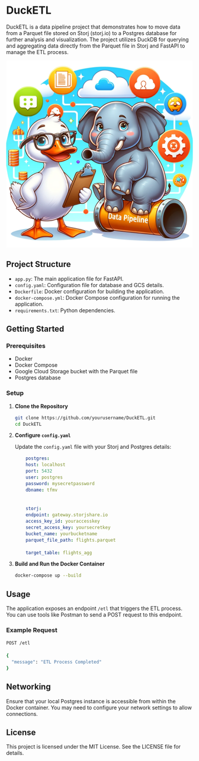 # DuckETL

DuckETL is a data pipeline project that demonstrates how to move data from a Parquet file stored on Storj (storj.io) to a Postgres database for further analysis and visualization. The project utilizes DuckDB for querying and aggregating data directly from the Parquet file in Storj and FastAPI to manage the ETL process.

![DuckETL](assets/duck.webp)

## Project Structure

- `app.py`: The main application file for FastAPI.
- `config.yaml`: Configuration file for database and GCS details.
- `Dockerfile`: Docker configuration for building the application.
- `docker-compose.yml`: Docker Compose configuration for running the application.
- `requirements.txt`: Python dependencies.

## Getting Started

### Prerequisites

- Docker
- Docker Compose
- Google Cloud Storage bucket with the Parquet file
- Postgres database

### Setup

1. **Clone the Repository**

    ```sh
    git clone https://github.com/yourusername/DuckETL.git
    cd DuckETL
    ```

2. **Configure `config.yaml`**

    Update the `config.yaml` file with your Storj and Postgres details:

    ```yaml
        postgres:
        host: localhost
        port: 5432
        user: postgres
        password: mysecretpassword
        dbname: tfmv


        storj:
        endpoint: gateway.storjshare.io
        access_key_id: youraccesskey
        secret_access_key: yoursecretkey
        bucket_name: yourbucketname
        parquet_file_path: flights.parquet

        target_table: flights_agg

    ```

3. **Build and Run the Docker Container**

    ```sh
    docker-compose up --build
    ```

## Usage

The application exposes an endpoint `/etl` that triggers the ETL process. You can use tools like Postman to send a POST request to this endpoint.

### Example Request

```sh
POST /etl

{
  "message": "ETL Process Completed"
}
```

## Networking

Ensure that your local Postgres instance is accessible from within the Docker container. You may need to configure your network settings to allow connections.

## License

This project is licensed under the MIT License. See the LICENSE file for details.
